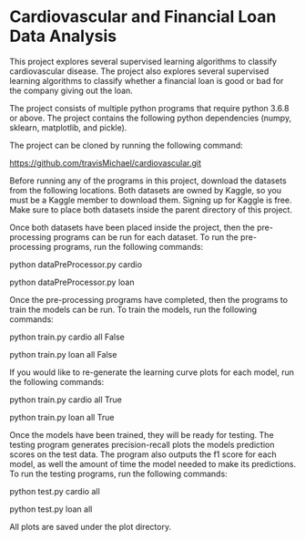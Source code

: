 # Cardiovascular and Financial Loan Data Analysis

This project explores several supervised learning algorithms to classify cardiovascular disease. The project also 
explores several supervised learning algorithms to classify whether a financial loan is good or bad for the company
giving out the loan.

The project consists of multiple python programs that require python 3.6.8 or above. The project contains the following 
python dependencies (numpy, sklearn, matplotlib, and pickle).

The project can be cloned by running the following command:

https://github.com/travisMichael/cardiovascular.git

Before running any of the programs in this project, download the datasets from the following locations. Both datasets
are owned by Kaggle, so you must be a Kaggle member to download them. Signing up for Kaggle is free. Make sure to 
place both datasets inside the parent directory of this project.

Once both datasets have been placed inside the project, then the pre-processing programs can be run for each dataset. 
To run the pre-processing programs, run the following commands:

python dataPreProcessor.py cardio

python dataPreProcessor.py loan


Once the pre-processing programs have completed, then the programs to train the models can be run. To train the models,
run the following commands:

python train.py cardio all False

python train.py loan all False

If you would like to re-generate the learning curve plots for each model, run the following commands:

python train.py cardio all True

python train.py loan all True


Once the models have been trained, they will be ready for testing. The testing program generates precision-recall plots
the models prediction scores on the test data. The program also outputs the f1 score for each model, as well the amount
of time the model needed to make its predictions. To run the testing programs, run the following commands:

python test.py cardio all

python test.py loan all


All plots are saved under the plot directory.